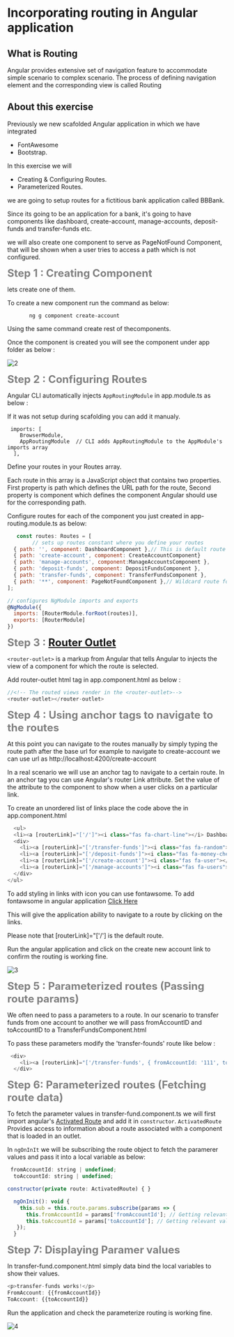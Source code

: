 # Incorporating routing in Angular application


## What is Routing 

Angular provides extensive set of navigation feature to accommodate simple scenario to complex scenario. The process of defining navigation element and the corresponding view is called Routing

## About this exercise

Previously we new scafolded Angular application in which we have integrated 

* FontAwesome
* Bootstrap. 

In this exercise we will

* Creating & Configuring Routes.
* Parameterized Routes. 

we are going to setup routes for a fictitious bank application called BBBank.

Since its going to be an application for a bank, it's going to have components like 
dashboard, create-account, manage-accounts, deposit-funds and transfer-funds etc.

we will also create one component to serve as PageNotFound Component, that will be shown when a user tries to access a path which is not configured. 

<font size="5" color="grey">**Step 1 : Creating Component**</font> 

lets create one of them.

To create a new component run the command as below:

```
       ng g component create-account
```

Using the same command create rest of thecomponents. 

 Once the component is created you will see the component under app folder as below :

![2](https://user-images.githubusercontent.com/100709775/157679786-6e0772d9-8bc7-4c5b-bf3d-75571b2ae8f8.png)


<font size="5" color="grey">**Step 2 : Configuring Routes**</font>  

Angular CLI automatically injects  `AppRoutingModule` in app.module.ts as below :

If it was not setup during scafolding you can add it manualy. 

```
 imports: [
    BrowserModule,
    AppRoutingModule  // CLI adds AppRoutingModule to the AppModule's imports array
  ],
```

Define your routes in your Routes array.

Each route in this array is a JavaScript object that contains two properties. First property is path which defines the URL path for the route, Second property is component which defines the component Angular should use for the corresponding path.

Configure routes for each of the component you just created in app-routing.module.ts as below: 


```javascript
   const routes: Routes = [
        // sets up routes constant where you define your routes
  { path: '', component: DashboardComponent },// This is default route which can be set to any component.
  { path: 'create-account', component: CreateAccountComponent}
  { path: 'manage-accounts', component:ManageAccountsComponent },
  { path: 'deposit-funds', component: DepositFundsComponent },
  { path: 'transfer-funds', component: TransferFundsComponent },
  { path: '**', component: PageNotFoundComponent },// Wildcard route for a 404 page, When user tries to navigate a route which is not configured.
]; 

// configures NgModule imports and exports
@NgModule({
  imports: [RouterModule.forRoot(routes)],
  exports: [RouterModule]
})
```


<font size="5" color="grey">**Step 3 : [Router Outlet](https://angular.io/api/router/RouterOutlet)**</font>  

`<router-outlet>` is a markup from Angular that tells Angular to injects the view of a component for which the route is selected.

Add router-outlet html tag in app.component.html as below : 

```javascript
//<!-- The routed views render in the <router-outlet>-->
<router-outlet></router-outlet>
```

<font size="5" color="grey">**Step 4 : Using anchor tags to navigate to the routes**</font>  

At this point you can navigate to the routes manually by simply typing the route path after the base url for example to navigate to create-account we can use url as http://localhost:4200/create-account

In a real scenario we will use an anchor tag to navigate to a certain route. In an anchor tag you can use Angular's router Link attribute. Set the value of the attribute to the component to show when a user clicks on a particular link.

To create an unordered list of links place the code above the <router-outlet> in app.component.html

```javascript
  <ul>
  <li><a [routerLink]="['/']"><i class="fas fa-chart-line"></i> Dashboard</a></li>
  <div>
    <li><a [routerLink]="['/transfer-funds']"><i class="fas fa-random"></i> Transfer Funds</a></li>
    <li><a [routerLink]="['/deposit-funds']"><i class="fas fa-money-check-alt"></i>Deposit Funds</a></li>
    <li><a [routerLink]="['/create-account']"><i class="fas fa-user"></i> Create New Account</a></li>
    <li><a [routerLink]="['/manage-accounts']"><i class="fas fa-users"></i> Manage Accounts</a></li>
  </div>
</ul>
```

To add styling in links with icon you can use fontawsome. 
To add fontawsome in angular application [Click Here](https://github.com/PatternsTechGit/PT_Fontawesoome_Bootstrap)

This will give the application ability to navigate to a route by clicking on the links. 

Please note that [routerLink]="['/'] is the default route.

Run the angular application and click on the create new account link to confirm the routing is working fine. 

![3](https://user-images.githubusercontent.com/100709775/157683359-9039f31b-3a24-405a-94bd-50a7fb89a550.png)


<font size="5" color="grey">**Step 5 : Parameterized routes (Passing route params)**</font>  

We often need to pass a parameters to a route. In our scenario to transfer funds from one account to another we will pass fromAccountID and toAccountID to a TransferFundsComponent.html

To pass these parameters modify the 'transfer-founds' route like below :

```javascript
 <div>
    <li><a [routerLink]="['/transfer-funds', { fromAccountId: '111', toAccountId: '222' }]"><i class="fas fa-random"></i> Transfer Funds</a></li>
  </div>
```

<font size="5" color="grey">**Step 6: Parameterized routes (Fetching route data)**</font>

To fetch the parameter values in transfer-fund.component.ts we will first import angular's [Activated Route](https://angular.io/api/router/ActivatedRoute) and add it in `constructor`. 
`ActivatedRoute` Provides access to information about a route associated with a component that is loaded in an outlet.

In `ngOnInIt` we will be subscribing the route object to fetch the paramerer values and pass it into a local variable as below: 


```javascript
 fromAccountId: string | undefined;
  toAccountId: string | undefined;

constructor(private route: ActivatedRoute) { }

  ngOnInit(): void {
    this.sub = this.route.params.subscribe(params => {
      this.fromAccountId = params['fromAccountId']; // Getting relevant value from params object.
      this.toAccountId = params['toAccountId']; // Getting relevant value from params object.
   });
  }
```

<font size="5" color="grey">**Step 7: Displaying Paramer values**</font>

 In transfer-fund.component.html simply data bind the local variables to show their values. 

```javascript
<p>transfer-funds works!</p>
FromAccount: {{fromAccountId}}
ToAccount: {{toAccountId}}
```

Run the application and check the parameterize routing is working fine.

![4](https://user-images.githubusercontent.com/100709775/157685517-7aa20132-d8c5-4a38-8336-df7d5a4874d4.png)
